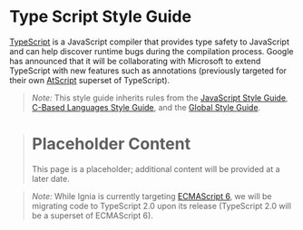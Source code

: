 # Type Script Style Guide

[TypeScript](http://www.typescriptlang.org/) is a JavaScript compiler that provides type safety to JavaScript and can help discover runtime bugs during the compilation process. Google has announced that it will be collaborating with Microsoft to extend TypeScript with new features such as annotations (previously targeted for their own [AtScript](https://docs.google.com/document/d/11YUzC-1d0V1-Q3V0fQ7KSit97HnZoKVygDxpWzEYW0U/edit) superset of TypeScript).

> *Note:* This style guide inherits rules from the [JavaScript Style Guide](./README.md), [C-Based Languages Style Guide](../README.md), and the [Global Style Guide](../../README.md).

> # Placeholder Content
> This page is a placeholder; additional content will be provided at a later date.

> *Note:* While Ignia is currently targeting [ECMAScript 6](./ECMAScript%206.md), we will be migrating code to TypeScript 2.0 upon its release (TypeScript 2.0 will be a superset of ECMAScript 6).

<!--

## Contents
- [Identifiers](#identifiers)
- [Spacing](#spacing)
- [Formatting](#formatting)
- [Comments](#comments)
- [Language Features](#language-features)
- [Acknowledgments](#acknowledgments)

## Identifiers

## Spacing

## Formatting

## Language Features

-->
